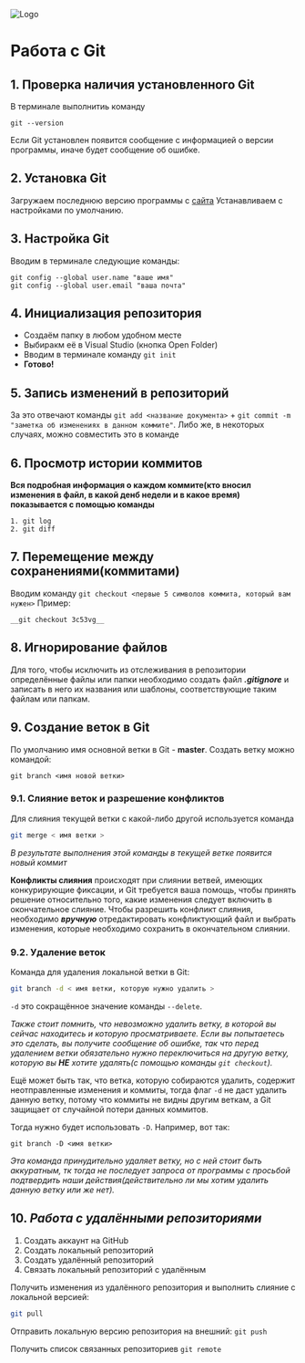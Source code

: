 ![Logo](Git-Logo-1788C.png)
# Работа с Git
## 1. Проверка наличия установленного Git
В терминале выполнитиь команду 
```
git --version
```
 Если Git установлен появится сообщение с информацией о версии программы, иначе будет сообщение об ошибке.

## 2. Установка Git
Загружаем последнюю версию программы с [сайта](https://git-scm/downloads)
Устанавливаем с настройками по умолчанию.
## 3. Настройка Git
Вводим в терминале следующие команды:
```
git config --global user.name "ваше имя"
git config --global user.email "ваша почта"
```
## 4. Инициализация репозитория
* Создаём папку в любом удобном месте
* Выбиракм её в Visual Studio (кнопка Open Folder)
* Вводим в терминале команду `git init`
* __Готово!__
## 5. Запись изменений в репозиторий
За это отвечают команды `git add <название документа>` + `git commit -m "заметка об изменениях в данном коммите"`.
Либо же, в некоторых случаях, можно совместить это в команде 
## 6. Просмотр истории коммитов
__Вся подробная информация о каждом коммите(кто вносил изменения в файл, в какой денб недели и в какое время) показывается с помощью команды__
```
1. git log
2. git diff
```
## 7. Перемещение между сохранениями(коммитами)
Вводим команду `git checkout <первые 5 символов коммита, который вам нужен>`
Пример: 
```
__git checkout 3c53vg__
```

## 8. Игнорирование файлов
Для того, чтобы исключить из отслеживания в репозитории определённые файлы или папки необходимо создать файл 
***.gitignore*** и записать в него их названия или шаблоны, соответствующие таким файлам или папкам.

## 9. Создание веток в Git
По умолчанию имя основной ветки в Git -
 **master**. 
 Создать ветку можно командой:
 ```
git branch <имя новой ветки>
 ```
 ### 9.1. Слияние веток и разрешение конфликтов
Для слияния текущей ветки с какой-либо другой используется команда 
```bash
git merge < имя ветки >
```
*В результате выполнения этой команды в текущей ветке появится новый коммит*

**Конфликты слияния** происходят при слиянии ветвей, имеющих конкурирующие фиксации, и Git требуется ваша помощь, чтобы принять решение относительно того, какие изменения следует включить в окончательное слияние.
Чтобы разрешить конфликт слияния, необходимо ***вручную*** отредактировать конфликтующий файл и выбрать изменения, которые необходимо сохранить в окончательном слиянии.
 ### 9.2. Удаление веток
Команда для удаления локальной ветки в Git:
```bash
git branch -d < имя ветки, которую нужно удалить > 
```
`-d` это сокращённое значение команды `--delete`.

_Также стоит помнить, что невозможно удалить ветку, в которой вы сейчас находитесь и которую просматриваете. Если вы попытаетесь это сделать, вы получите сообщение об ошибке, так что перед удалением ветки обязательно нужно переключиться на другую ветку, которую вы **НЕ** хотите удалять(с помощью команды `git checkout`)._

 Ещё может быть так, что ветка, которую собираются удалить, содержит неотправленные изменения и коммиты, тогда флаг `-d` не даст удалить данную ветку, потому что коммиты не видны другим веткам, а Git защищает от случайной потери данных коммитов.

 Тогда нужно будет использовать `-D`. Например, вот так:
 ```
git branch -D <имя ветки>
 ``` 
 *Эта команда принудительно удаляет ветку, но с ней стоит быть аккуратным, тк тогда не последует запроса от программы с просьбой подтвердить наши действия(действительно ли мы хотим удалить данную ветку или же нет).*
 
## 10. ***Работа с удалёнными репозиториями***

1. Создать аккаунт на GitHub
2. Создать локальный репозиторий
3. Создать удалённый репозиторий
4. Связать локальный репозиторий с удалённым

Получить изменения из удалённого репозитория и выполнить слияние с локальной версией:
```bash
git pull
```
Отправить локальную версию репозитория на внешний: `git push`

Получить список связанных репозиториев `git remote`